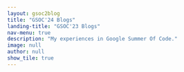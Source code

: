 ```yaml
---
layout: gsoc2blog
title: "GSOC'24 Blogs"
landing-title: "GSOC'23 Blogs"
nav-menu: true
description: "My experiences in Google Summer Of Code."
image: null
author: null
show_tile: true
---
```

